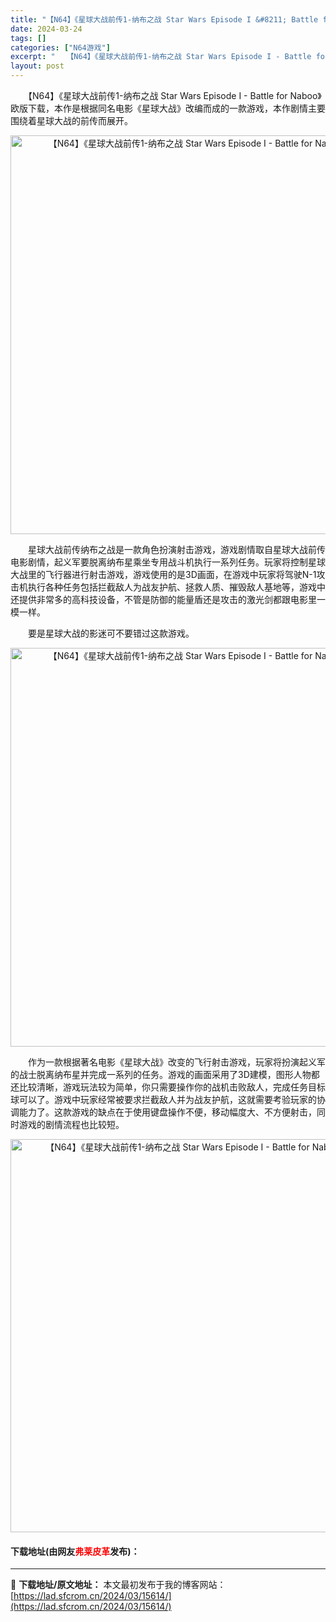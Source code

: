 ```yaml
---
title: "【N64】《星球大战前传1-纳布之战 Star Wars Episode I &#8211; Battle for Naboo》欧版下载"
date: 2024-03-24
tags: []
categories: ["N64游戏"]
excerpt: "　　【N64】《星球大战前传1-纳布之战 Star Wars Episode I - Battle for Naboo》欧版下载，本作是根据同名电影《星球大战》改编而成的一款游戏，本作剧情主要围绕着星球大战的前传而展开。 　　星球大战前传纳布之战是一款角色扮演射击游戏，游戏剧情取自星球大战前传电影剧&hellip;"
layout: post
---
```


 <p>　　【N64】《星球大战前传1-纳布之战 Star Wars Episode I - Battle for Naboo》欧版下载，本作是根据同名电影《星球大战》改编而成的一款游戏，本作剧情主要围绕着星球大战的前传而展开。</p> <p align="center"><img align="" border="0" src="https://lad.sfcrom.cn/wp-content/uploads/2024/03/20240324_660044422b46b.png" width="638" alt="【N64】《星球大战前传1-纳布之战 Star Wars Episode I - Battle for Naboo》欧版下载" /></p> <p>　　星球大战前传纳布之战是一款角色扮演射击游戏，游戏剧情取自星球大战前传电影剧情，起义军要脱离纳布星乘坐专用战斗机执行一系列任务。玩家将控制星球大战里的飞行器进行射击游戏，游戏使用的是3D画面，在游戏中玩家将驾驶N-1攻击机执行各种任务包括拦截敌人为战友护航、拯救人质、摧毁敌人基地等，游戏中还提供非常多的高科技设备，不管是防御的能量盾还是攻击的激光剑都跟电影里一模一样。</p> <p>　　要是星球大战的影迷可不要错过这款游戏。</p> <p align="center"><img align="" border="0" src="https://lad.sfcrom.cn/wp-content/uploads/2024/03/20240324_66004443eb23c.png" width="638" alt="【N64】《星球大战前传1-纳布之战 Star Wars Episode I - Battle for Naboo》欧版下载" /></p> <p>　　作为一款根据著名电影《星球大战》改变的飞行射击游戏，玩家将扮演起义军的战士脱离纳布星并完成一系列的任务。游戏的画面采用了3D建模，图形人物都还比较清晰，游戏玩法较为简单，你只需要操作你的战机击败敌人，完成任务目标球可以了。游戏中玩家经常被要求拦截敌人并为战友护航，这就需要考验玩家的协调能力了。这款游戏的缺点在于使用键盘操作不便，移动幅度大、不方便射击，同时游戏的剧情流程也比较短。</p> <p align="center"><img align="" border="0" src="https://lad.sfcrom.cn/wp-content/uploads/2024/03/20240324_66004445686a2.png" width="629" alt="【N64】《星球大战前传1-纳布之战 Star Wars Episode I - Battle for Naboo》欧版下载" /></p> <p><h4>下载地址(由网友<font color="red">弗莱皮革</font>发布)：</h4></p> 

---
📖 **下载地址/原文地址：** 本文最初发布于我的博客网站：[https://lad.sfcrom.cn/2024/03/15614/](https://lad.sfcrom.cn/2024/03/15614/)
